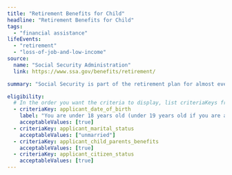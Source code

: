 ```yaml
---
title: "Retirement Benefits for Child"
headline: "Retirement Benefits for Child"
tags:
  - "financial assistance"
lifeEvents:
  - "retirement"
  - "loss-of-job-and-low-income"
source:
  name: "Social Security Administration"
  link: https://www.ssa.gov/benefits/retirement/

summary: "Social Security is part of the retirement plan for almost every American worker. It provides replacement income for qualified retirees and their families."

eligibility:
  # In the order you want the criteria to display, list criteriaKeys from the csv here, each followed by a comma-separated list of which values indicate eligibility for that criteria. Wrap individual values in quotes if they have inner commas.
  - criteriaKey: applicant_date_of_birth
    label: "You are under 18 years old (under 19 years old if you are a full-time student in an elementary or secondary school)."
    acceptableValues: [true]
  - criteriaKey: applicant_marital_status
    acceptableValues: ["unmarried"]
  - criteriaKey: applicant_child_parents_benefits
    acceptableValues: [true]
  - criteriaKey: applicant_citizen_status
    acceptableValues: [true]
---
```


